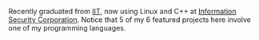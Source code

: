 Recently graduated from [IIT](https://iit.edu), now using Linux and C++ at [Information Security Corporation](https://infoseccorp.com). Notice that 5 of my 6 featured projects here involve one of my programming languages.
